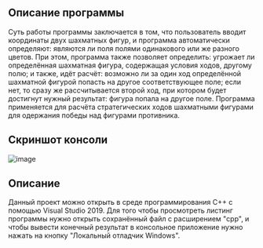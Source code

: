 ## Описание программы

Суть работы программы заключается в том, что пользователь вводит координаты двух шахматных фигур, и программа автоматически определяют: являются ли поля полями одинакового или же разного цветов. При этом, программа также позволяет определить: угрожает ли определённая шахматная фигура, содержащая условия ходов, другому полю; и также, идёт расчёт: возможно ли за один ход определённой шахматной фигурой попасть на другое соответствующее поле; если нет, то сразу же рассчитывается второй ход, при котором будет достигнут нужный результат: фигура попала на другое поле. Программа применяется для расчёта стратегических ходов шахматными фигурами для одержания победы над фигурами противника.

## Скриншот консоли

![image](https://wmpics.pics/di-ESE1.png)

## Описание

Данный проект можно открыть в среде программирования С++ с помощью Visual Studio 2019.
Для того чтобы просмотреть листинг программы нужно открыть сохранённый файл с расширением "cpp", и чтобы вывести конечный результат в консольное приложение нужно нажать на кнопку "Локальный отладчик Windows".


